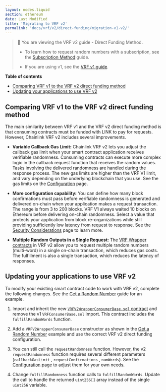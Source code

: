 ```yaml
---
layout: nodes.liquid
section: ethereum
date: Last Modified
title: 'Migrating to VRF v2'
permalink: 'docs/vrf/v2/direct-funding/migration-v1-v2/'
---
```


> 📘 You are viewing the VRF v2 guide - Direct Funding Method.
>
> - To learn how to request random numbers with a subscription, see the [Subscription Method](/docs/vrf/v2/subscription/) guide.
>
> - If you are using v1, see the [VRF v1 guide](/docs/vrf/v1/introduction/).

**Table of contents**

- [Comparing VRF v1 to the VRF v2 direct funding method](#comparing-vrf-v1-to-the-vrf-v2-direct-funding-method)
- [Updating your applications to use VRF v2](#updating-your-applications-to-use-vrf-v2)

## Comparing VRF v1 to the VRF v2 direct funding method

The main similarity between VRF v1 and the VRF v2 direct funding method is that consuming contracts must be funded with LINK to pay for requests. However, Chainlink VRF v2 includes several improvements.

- **Variable Callback Gas Limit:** Chainlink VRF v2 lets you adjust the callback gas limit when your smart contract application receives verifiable randomness. Consuming contracts can execute more complex logic in the callback request function that receives the random values. Tasks involving the delivered randomness are handled during the response process. The new gas limits are higher than the VRF V1 limit, and vary depending on the underlying blockchain that you use. See the gas limits on the [Configuration](/docs/vrf/v2/direct-funding/configuration/) page.

- **More configuration capability:** You can define how many block confirmations must pass before verifiable randomness is generated and delivered on-chain when your application makes a request transaction. The range is from 3 to 200 blocks. VRF V1 always waited 10 blocks on Ethereum before delivering on-chain randomness. Select a value that protects your application from block re-organizations while still providing sufficiently low latency from request to response. See the [Security Considerations](/docs/vrf/v2/security/) page to learn more.

- **Multiple Random Outputs in a Single Request:** The [VRF Wrapper contracts](/docs/vrf/v2/direct-funding/configuration/) in VRF v2 allow you to request multiple random numbers (multi-word) in a single on-chain transaction, which reduces gas costs. The fulfillment is also a single transaction, which reduces the latency of responses.

## Updating your applications to use VRF v2

To modify your existing smart contract code to work with VRF v2, complete the following changes. See the [Get a Random Number](/docs/vrf/v2/direct-funding/get-a-random-number/) guide for an example.

1. Import and inherit the new [`VRFV2WrapperConsumerBase.sol` contract](https://github.com/smartcontractkit/chainlink/blob/develop/contracts/src/v0.8/VRFV2WrapperConsumerBase.sol) and remove the v1 `VRFConsumerBase.sol` import. This contract includes the `fulfillRandomWords` function.

1. Add a `VRFV2WrapperConsumerBase` constructor as shown in the [Get a Random Number](/docs/vrf/v2/direct-funding/get-a-random-number/) example and use the correct VRF v2 direct funding configuration.

1. You can still call the `requestRandomness` function. However, the v2 `requestRandomness` function requires several different parameters (`callbackGasLimit` , `requestConfirmations` , `numWords`). See the [Configuration](/docs/vrf/v2/direct-funding/configuration/) page to adjust them for your own needs.

1. Change `fulfillRandomness` function calls to `fulfillRandomWords`. Update the call to handle the returned `uint256[]` array instead of the single `uint256` variable.
